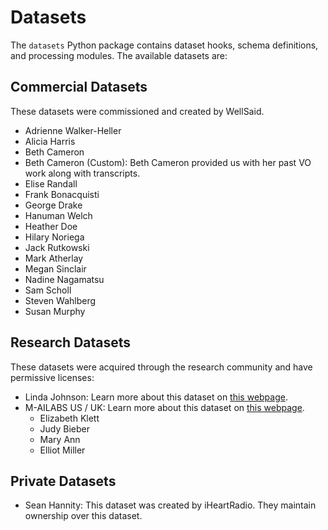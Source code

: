 # Datasets

The `datasets` Python package contains dataset hooks, schema definitions, and processing modules.
The available datasets are:

## Commercial Datasets

These datasets were commissioned and created by WellSaid.

- Adrienne Walker-Heller
- Alicia Harris
- Beth Cameron
- Beth Cameron (Custom): Beth Cameron provided us with her past VO work along with transcripts.
- Elise Randall
- Frank Bonacquisti
- George Drake
- Hanuman Welch
- Heather Doe
- Hilary Noriega
- Jack Rutkowski
- Mark Atherlay
- Megan Sinclair
- Nadine Nagamatsu
- Sam Scholl
- Steven Wahlberg
- Susan Murphy

## Research Datasets

These datasets were acquired through the research community and have permissive licenses:

- Linda Johnson: Learn more about this dataset on [this webpage](https://keithito.com/LJ-Speech-Dataset/).
- M-AILABS US / UK: Learn more about this dataset on [this webpage](http://www.m-ailabs.bayern/en/the-mailabs-speech-dataset/).
  - Elizabeth Klett
  - Judy Bieber
  - Mary Ann
  - Elliot Miller

## Private Datasets

- Sean Hannity: This dataset was created by iHeartRadio. They maintain ownership over this dataset.
